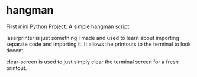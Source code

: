 # hangman
First mini Python Project. A simple hangman script.

laserprinter is just something I made and used to learn about importing separate code and importing it.
  It allows the printouts to the terminal to look decent.
  
clear-screen is used to just simply clear the terminal screen for a fresh printout.
